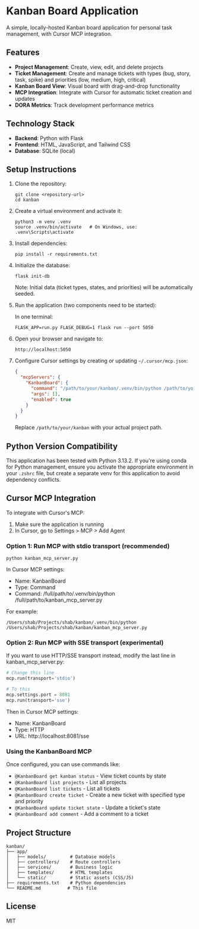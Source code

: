 # Kanban Board Application

A simple, locally-hosted Kanban board application for personal task management, with Cursor MCP integration.

## Features

- **Project Management**: Create, view, edit, and delete projects
- **Ticket Management**: Create and manage tickets with types (bug, story, task, spike) and priorities (low, medium, high, critical)
- **Kanban Board View**: Visual board with drag-and-drop functionality
- **MCP Integration**: Integrate with Cursor for automatic ticket creation and updates
- **DORA Metrics**: Track development performance metrics

## Technology Stack

- **Backend**: Python with Flask
- **Frontend**: HTML, JavaScript, and Tailwind CSS
- **Database**: SQLite (local)

## Setup Instructions

1. Clone the repository:
   ```
   git clone <repository-url>
   cd kanban
   ```

2. Create a virtual environment and activate it:
   ```
   python3 -m venv .venv
   source .venv/bin/activate   # On Windows, use: .venv\Scripts\activate
   ```

3. Install dependencies:
   ```
   pip install -r requirements.txt
   ```

4. Initialize the database:
   ```
   flask init-db
   ```
   Note: Initial data (ticket types, states, and priorities) will be automatically seeded.

5. Run the application (two components need to be started):
   
   In one terminal:
   ```
   FLASK_APP=run.py FLASK_DEBUG=1 flask run --port 5050
   ```
      

6. Open your browser and navigate to:
   ```
   http://localhost:5050
   ```

7. Configure Cursor settings by creating or updating `~/.cursor/mcp.json`:
   ```json
   {
     "mcpServers": {
       "KanbanBoard": {
         "command": "/path/to/your/kanban/.venv/bin/python /path/to/your/kanban/kanban_mcp_server.py",
         "args": [],
         "enabled": true
       }
     }
   }
   ```
   Replace `/path/to/your/kanban` with your actual project path.

## Python Version Compatibility

This application has been tested with Python 3.13.2. If you're using conda for Python management, ensure you activate the appropriate environment in your `.zshrc` file, but create a separate venv for this application to avoid dependency conflicts.

## Cursor MCP Integration

To integrate with Cursor's MCP:

1. Make sure the application is running
2. In Cursor, go to Settings > MCP > Add Agent

### Option 1: Run MCP with stdio transport (recommended)

```
python kanban_mcp_server.py
```

In Cursor MCP settings:
- Name: KanbanBoard
- Type: Command 
- Command: /full/path/to/.venv/bin/python /full/path/to/kanban_mcp_server.py

For example:
```
/Users/shab/Projects/shab/kanban/.venv/bin/python /Users/shab/Projects/shab/kanban/kanban_mcp_server.py
```

### Option 2: Run MCP with SSE transport (experimental)

If you want to use HTTP/SSE transport instead, modify the last line in kanban_mcp_server.py:
```python
# Change this line
mcp.run(transport='stdio')

# To this
mcp.settings.port = 8081
mcp.run(transport='sse')
```

Then in Cursor MCP settings:
- Name: KanbanBoard
- Type: HTTP
- URL: http://localhost:8081/sse

### Using the KanbanBoard MCP

Once configured, you can use commands like:
- `@KanbanBoard get kanban status` - View ticket counts by state
- `@KanbanBoard list projects` - List all projects
- `@KanbanBoard list tickets` - List all tickets
- `@KanbanBoard create ticket` - Create a new ticket with specified type and priority
- `@KanbanBoard update ticket state` - Update a ticket's state
- `@KanbanBoard add comment` - Add a comment to a ticket


## Project Structure

```
kanban/
├── app/
│   ├── models/         # Database models
│   ├── controllers/    # Route controllers
│   ├── services/       # Business logic
│   ├── templates/      # HTML templates
│   └── static/         # Static assets (CSS/JS)
├── requirements.txt    # Python dependencies
└── README.md          # This file
```

## License

MIT